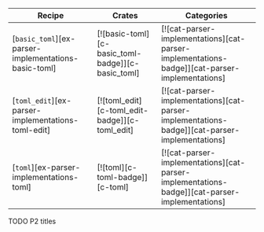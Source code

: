 | Recipe | Crates | Categories |
|--------|--------|------------|
| [`basic_toml`][ex-parser-implementations-basic-toml] | [![basic-toml][c-basic_toml-badge]][c-basic_toml] | [![cat-parser-implementations][cat-parser-implementations-badge]][cat-parser-implementations] |
| [`toml_edit`][ex-parser-implementations-toml-edit] | [![toml_edit][c-toml_edit-badge]][c-toml_edit] | [![cat-parser-implementations][cat-parser-implementations-badge]][cat-parser-implementations] |
| [`toml`][ex-parser-implementations-toml] | [![toml][c-toml-badge]][c-toml] | [![cat-parser-implementations][cat-parser-implementations-badge]][cat-parser-implementations] |

<div class="hidden">
TODO P2 titles
</div>
